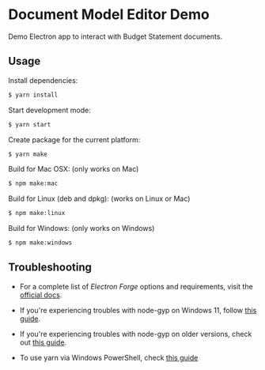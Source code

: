 # Document Model Editor Demo

Demo Electron app to interact with Budget Statement documents.

## Usage

Install dependencies:

```bash
$ yarn install
```

Start development mode:

```bash
$ yarn start
```

Create package for the current platform:

```bash
$ yarn make
```

Build for Mac OSX: (only works on Mac)

```bash
$ npm make:mac
```

Build for Linux (deb and dpkg): (works on Linux or Mac)

```bash
$ npm make:linux
```

Build for Windows: (only works on Windows)

```bash
$ npm make:windows
```

## Troubleshooting

- For a complete list of *Electron Forge* options and requirements, visit the [official docs](https://github.com/electron-userland/electron-forge#usage).

 - If you're experiencing troubles with node-gyp on Windows 11, follow [this guide](https://devkimchi.com/2021/11/26/troubleshooting-node-gyp-package-on-windows11/).

 - If you're experiencing troubles with node-gyp on older versions, check out [this guide](https://spin.atomicobject.com/2019/03/27/node-gyp-windows/).

 - To use yarn via Windows PowerShell, check [this guide](https://bobbyhadz.com/blog/yarn-cannot-be-loaded-running-scripts-disabled)
